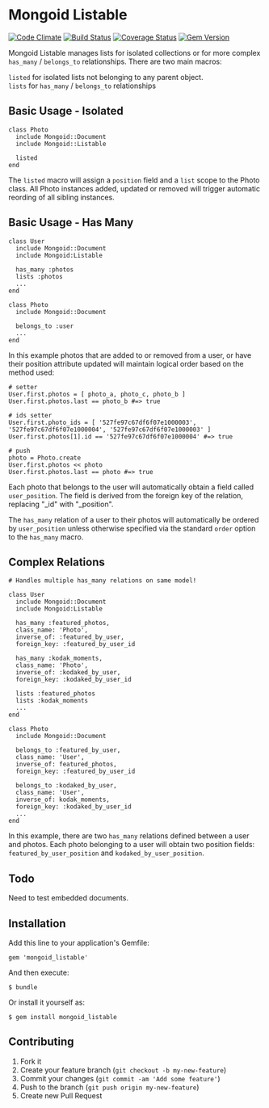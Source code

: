 # Mongoid Listable
[![Code Climate](https://codeclimate.com/repos/527c1e427e00a44bc100c7e3/badges/344ff1980ca523c67291/gpa.png)](https://codeclimate.com/repos/527c1e427e00a44bc100c7e3/feed)
[![Build Status](https://travis-ci.org/richardcalahan/mongoid_listable.png?branch=master)](https://travis-ci.org/richardcalahan/mongoid_listable)
[![Coverage Status](https://coveralls.io/repos/richardcalahan/mongoid_listable/badge.png?branch=master)](https://coveralls.io/r/richardcalahan/mongoid_listable?branch=master)
[![Gem Version](https://badge.fury.io/rb/mongoid_listable.png)](http://badge.fury.io/rb/mongoid_listable)

Mongoid Listable manages lists for isolated collections or for more complex `has_many` / `belongs_to` relationships.
There are two main macros:   

`listed` for isolated lists not belonging to any parent object.   
`lists`  for `has_many` / `belongs_to` relationships


## Basic Usage - Isolated

    class Photo
      include Mongoid::Document
      include Mongoid::Listable
      
      listed
    end
    
The `listed` macro will assign a `position` field and a `list` scope to the Photo class. All Photo instances 
added, updated or removed will trigger automatic reording of all sibling instances.
    
    
## Basic Usage - Has Many


    class User
      include Mongoid::Document
      include Mongoid:Listable
    
      has_many :photos
      lists :photos
      ...
    end
    
    class Photo
      include Mongoid::Document
      
      belongs_to :user
      ...
    end
    
In this example photos that are added to or removed from a user, or have their position attribute updated
will maintain logical order based on the method used:

    # setter
    User.first.photos = [ photo_a, photo_c, photo_b ]
    User.first.photos.last == photo_b #=> true
    
    # ids setter
    User.first.photo_ids = [ '527fe97c67df6f07e1000003', '527fe97c67df6f07e1000004', '527fe97c67df6f07e1000003' ]
    User.first.photos[1].id == '527fe97c67df6f07e1000004' #=> true
    
    # push
    photo = Photo.create
    User.first.photos << photo
    User.first.photos.last == photo #=> true
    
    

Each photo that belongs to the user will automatically obtain a field called `user_position`. The field
is derived from the foreign key of the relation, replacing "\_id" with "_position".

The `has_many` relation of a user to their photos will automatically be ordered by `user_position` unless otherwise specified
via the standard `order` option to the `has_many` macro. 
    
## Complex Relations

    # Handles multiple has_many relations on same model!
    
    class User
      include Mongoid::Document
      include Mongoid:Listable
    
      has_many :featured_photos, 
      class_name: 'Photo', 
      inverse_of: :featured_by_user, 
      foreign_key: :featured_by_user_id
      
      has_many :kodak_moments, 
      class_name: 'Photo', 
      inverse_of: :kodaked_by_user, 
      foreign_key: :kodaked_by_user_id
      
      lists :featured_photos
      lists :kodak_moments
      ...
    end
    
    class Photo
      include Mongoid::Document
      
      belongs_to :featured_by_user, 
      class_name: 'User', 
      inverse_of: featured_photos, 
      foreign_key: :featured_by_user_id
      
      belongs_to :kodaked_by_user, 
      class_name: 'User', 
      inverse_of: kodak_moments, 
      foreign_key: :kodaked_by_user_id
      ...
    end
    
    
In this example, there are two `has_many` relations defined between a user and photos. Each photo belonging to a user will 
obtain two position fields: `featured_by_user_position` and `kodaked_by_user_position`.


## Todo

Need to test embedded documents.

## Installation

Add this line to your application's Gemfile:

    gem 'mongoid_listable'

And then execute:

    $ bundle

Or install it yourself as:

    $ gem install mongoid_listable

## Contributing

1. Fork it
2. Create your feature branch (`git checkout -b my-new-feature`)
3. Commit your changes (`git commit -am 'Add some feature'`)
4. Push to the branch (`git push origin my-new-feature`)
5. Create new Pull Request
